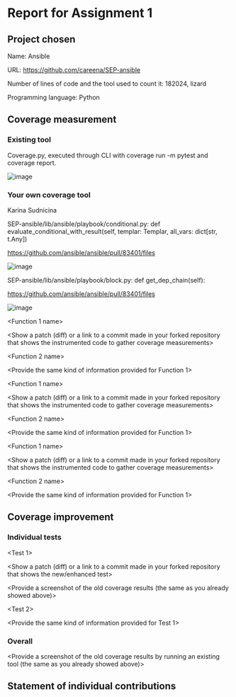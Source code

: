 # Report for Assignment 1

## Project chosen

Name: Ansible

URL: https://github.com/careena/SEP-ansible

Number of lines of code and the tool used to count it: 182024, lizard

Programming language: Python

## Coverage measurement

### Existing tool

Coverage.py, executed through CLI with coverage run -m pytest and coverage report.

![image](https://github.com/careena/SEP-ansible/assets/76873802/bccd3948-eda8-41f6-921a-6a85a219f2a1)


### Your own coverage tool

<The following is supposed to be repeated for each group member>

Karina Sudnicina

SEP-ansible/lib/ansible/playbook/conditional.py:
def evaluate_conditional_with_result(self, templar: Templar, all_vars: dict[str, t.Any])

https://github.com/ansible/ansible/pull/83401/files

![image](https://github.com/careena/SEP-ansible/assets/76873802/89ea6bae-34cf-46e7-9e9f-3682bb5c50bc)

SEP-ansible/lib/ansible/playbook/block.py:
def get_dep_chain(self):

https://github.com/ansible/ansible/pull/83401/files

![image](https://github.com/careena/SEP-ansible/assets/76873802/6e4dfdf6-76da-4abb-98da-51acb9509035)


<Group member name>

<Function 1 name>

<Show a patch (diff) or a link to a commit made in your forked repository that shows the instrumented code to gather coverage measurements>

<Provide a screenshot of the coverage results output by the instrumentation>

<Function 2 name>

<Provide the same kind of information provided for Function 1>

<Group member name>

<Function 1 name>

<Show a patch (diff) or a link to a commit made in your forked repository that shows the instrumented code to gather coverage measurements>

<Provide a screenshot of the coverage results output by the instrumentation>

<Function 2 name>

<Provide the same kind of information provided for Function 1>

<Group member name>

<Function 1 name>

<Show a patch (diff) or a link to a commit made in your forked repository that shows the instrumented code to gather coverage measurements>

<Provide a screenshot of the coverage results output by the instrumentation>

<Function 2 name>

<Provide the same kind of information provided for Function 1>


## Coverage improvement

### Individual tests

<The following is supposed to be repeated for each group member>

<Group member name>

<Test 1>

<Show a patch (diff) or a link to a commit made in your forked repository that shows the new/enhanced test>

<Provide a screenshot of the old coverage results (the same as you already showed above)>

<Provide a screenshot of the new coverage results>

<State the coverage improvement with a number and elaborate on why the coverage is improved>

<Test 2>

<Provide the same kind of information provided for Test 1>

### Overall

<Provide a screenshot of the old coverage results by running an existing tool (the same as you already showed above)>

<Provide a screenshot of the new coverage results by running the existing tool using all test modifications made by the group>

## Statement of individual contributions

<Write what each group member did>

